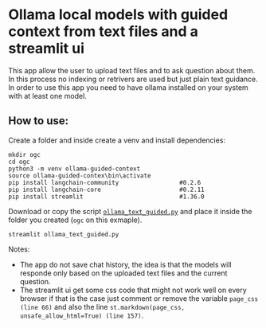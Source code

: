 # Ollama local models with guided context from text files and a streamlit ui

This app allow the user to upload text files and to ask question about them.<br>
In this process no indexing or retrivers are used but just plain text guidance.<br>
In order to use this app you need to have ollama installed on your system with at least one model.

## How to use:
Create a folder and inside create a venv and install dependencies:
```
mkdir ogc
cd ogc
python3 -m venv ollama-guided-context
source ollama-guided-contex\bin\activate
pip install langchain-community                 #0.2.6
pip install langchain-core                      #0.2.11
pip install streamlit                           #1.36.0

```
Download or copy the script  <a href="https://github.com/ip-repo/python/blob/main/guided-context-ollama-chat/ollama_text_guided.py">`ollama_text_guided.py`</a> and place it inside the folder you created (`ogc` on this exmaple).

```console
streamlit ollama_text_guided.py
```

Notes:
* The app do not save chat history, the idea is that the models will responde only based on the uploaded text files and the current question.
* The streamlit ui get some css code that might not work well on every browser if that is the case just comment or remove the variable `page_css (line 66)` and also the line `st.markdown(page_css, unsafe_allow_html=True) (line 157)`.
